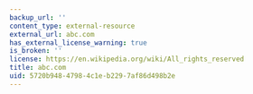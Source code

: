 ```yaml
---
backup_url: ''
content_type: external-resource
external_url: abc.com
has_external_license_warning: true
is_broken: ''
license: https://en.wikipedia.org/wiki/All_rights_reserved
title: abc.com
uid: 5720b948-4798-4c1e-b229-7af86d498b2e
---
```

